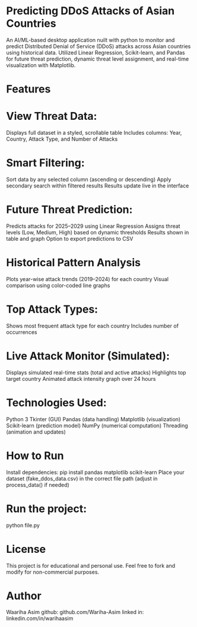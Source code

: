 # Predicting DDoS Attacks of Asian Countries
An AI/ML-based desktop application nuilt with python to monitor and predict Distributed Denial of Service (DDoS) attacks across Asian countries using historical data.
Utilized Linear Regression, Scikit-learn, and Pandas for future threat prediction, dynamic threat level assignment, and real-time visualization with Matplotlib.

# Features

# View Threat Data:
Displays full dataset in a styled, scrollable table
Includes columns: Year, Country, Attack Type, and Number of Attacks

# Smart Filtering:
Sort data by any selected column (ascending or descending)
Apply secondary search within filtered results
Results update live in the interface

# Future Threat Prediction:
Predicts attacks for 2025–2029 using Linear Regression
Assigns threat levels (Low, Medium, High) based on dynamic thresholds
Results shown in table and graph
Option to export predictions to CSV

# Historical Pattern Analysis
Plots year-wise attack trends (2019–2024) for each country
Visual comparison using color-coded line graphs

# Top Attack Types:
Shows most frequent attack type for each country
Includes number of occurrences

# Live Attack Monitor (Simulated):
Displays simulated real-time stats (total and active attacks)
Highlights top target country
Animated attack intensity graph over 24 hours

# Technologies Used:
Python 3
Tkinter (GUI)
Pandas (data handling)
Matplotlib (visualization)
Scikit-learn (prediction model)
NumPy (numerical computation)
Threading (animation and updates)

# How to Run
Install dependencies:
pip install pandas matplotlib scikit-learn
Place your dataset (fake_ddos_data.csv) in the correct file path (adjust in process_data() if needed)

# Run the project:
python file.py

# License
This project is for educational and personal use. Feel free to fork and modify for non-commercial purposes.

# Author
Waariha Asim
github: github.com/Wariha-Asim 
linked in: linkedin.com/in/warihaasim 



